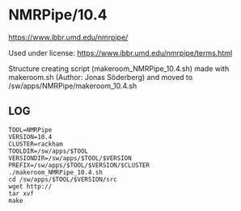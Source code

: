 NMRPipe/10.4
========================

<https://www.ibbr.umd.edu/nmrpipe/>

Used under license:
https://www.ibbr.umd.edu/nmrpipe/terms.html

Structure creating script (makeroom_NMRPipe_10.4.sh) made with makeroom.sh (Author: Jonas Söderberg) and moved to /sw/apps/NMRPipe/makeroom_10.4.sh

LOG
---

    TOOL=NMRPipe
    VERSION=10.4
    CLUSTER=rackham
    TOOLDIR=/sw/apps/$TOOL
    VERSIONDIR=/sw/apps/$TOOL/$VERSION
    PREFIX=/sw/apps/$TOOL/$VERSION/$CLUSTER
    ./makeroom_NMRPipe_10.4.sh
    cd /sw/apps/$TOOL/$VERSION/src
    wget http://
    tar xvf 
    make

